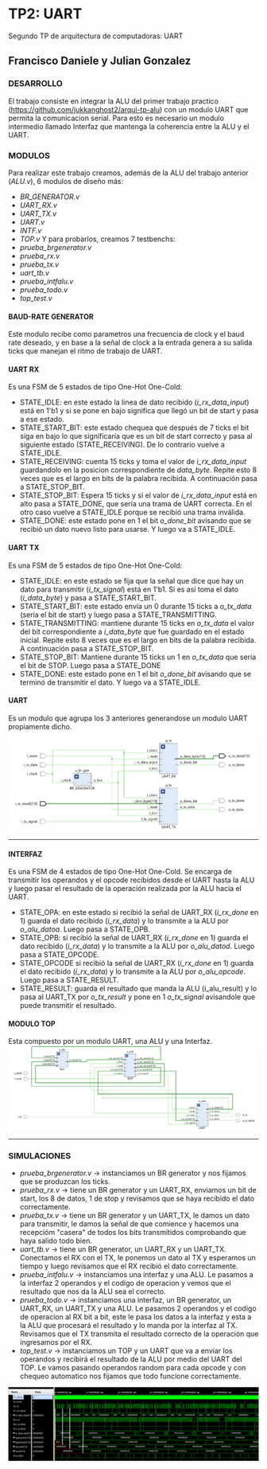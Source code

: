 # TP2: UART
Segundo TP de arquitectura de computadoras: UART

## Francisco Daniele y Julian Gonzalez

### DESARROLLO
El trabajo consiste en integrar la ALU del primer trabajo practico (https://github.com/jukkanghost2/arqui-tp-alu) con un modulo UART que permita la comunicacion serial. Para esto es necesario un modulo intermedio llamado Interfaz que mantenga la coherencia entre la ALU y el UART.

### MODULOS
Para realizar este trabajo creamos, además de la ALU del trabajo anterior (_ALU.v_), 6 modulos de diseño más:
-   _BR_GENERATOR.v_
-   _UART_RX.v_
-   _UART_TX.v_
-   _UART.v_
-   _INTF.v_
-   _TOP.v_
Y para probarlos, creamos 7 testbenchs:
-   _prueba_brgenerator.v_ 
-   _prueba_rx.v_
-   _prueba_tx.v_
-   _uart_tb.v_
-   _prueba_intfalu.v_
-   _prueba_todo.v_
-   _top_test.v_

#### BAUD-RATE GENERATOR
Este modulo recibe como parametros una frecuencia de clock y el baud rate deseado, y en base a la señal de clock a la entrada genera a su salida ticks que manejan el ritmo de trabajo de UART.

#### UART RX
Es una FSM de 5 estados de tipo One-Hot One-Cold:
-   STATE_IDLE: en este estado la linea de dato recibido (_i_rx_data_input_) está en 1'b1 y si se pone en bajo significa que llegó un bit de start y pasa a ese estado.
-   STATE_START_BIT: este estado chequea que después de 7 ticks el bit siga en bajo lo que significaría que es un bit de start correcto y pasa al siguiente estado (STATE_RECEIVING). De lo contrario vuelve a STATE_IDLE.
-   STATE_RECEIVING: cuenta 15 ticks y toma el valor de _i_rx_data_input_ guardandolo en la posicion correspondiente de _data_byte_. Repite esto 8 veces que es el largo en bits de la palabra recibida. A continuación pasa a STATE_STOP_BIT.
-   STATE_STOP_BIT: Espera 15 ticks y si el valor de _i_rx_data_input_ está en alto pasa a STATE_DONE, que sería una trama de UART correcta. En el otro caso vuelve a STATE_IDLE porque se recibió una trama inválida.  
-   STATE_DONE: este estado pone en 1 el bit _o_done_bit_ avisando que se recibió un dato nuevo listo para usarse. Y luego va a STATE_IDLE.   

#### UART TX
Es una FSM de 5 estados de tipo One-Hot One-Cold:
-   STATE_IDLE: en este estado se fija que la señal que dice que hay un dato para transmitir (_i_tx_signal_) está en 1'b1. Si es así toma el dato (_i_data_byte_) y pasa a STATE_START_BIT.
-   STATE_START_BIT: este estado envía un 0 durante 15 ticks a _o_tx_data_ (sería el bit de start) y luego pasa a STATE_TRANSMITTING.
-   STATE_TRANSMITTING: mantiene durante 15 ticks en _o_tx_data_ el valor del bit correspondiente a _i_data_byte_ que fue guardado en el estado inicial. Repite esto 8 veces que es el largo en bits de la palabra recibida. A continuación pasa a STATE_STOP_BIT.
-   STATE_STOP_BIT: Mantiene durante 15 ticks un 1 en _o_tx_data_ que sería el bit de STOP. Luego pasa a STATE_DONE   
-   STATE_DONE: este estado pone en 1 el bit _o_done_bit_ avisando que se terminó de transmitir el dato. Y luego va a STATE_IDLE.

#### UART
Es un modulo que agrupa los 3 anteriores generandose un modulo UART propiamente dicho.

![UART schematic](images/moduloUart.png)

---

#### INTERFAZ
Es una FSM de 4 estados de tipo One-Hot One-Cold. Se encarga de transmitir los operandos y el opcode recibidos desde el UART hasta la ALU y luego pasar el resultado de la operación realizada por la ALU hacia el UART.
-   STATE_OPA: en este estado si recibió la señal de UART_RX (_i_rx_done_ en 1) guarda el dato recibido (_i_rx_data_) y lo transmite a la ALU por _o_alu_datoa_. Luego pasa a STATE_OPB.
-   STATE_OPB: si recibió la señal de UART_RX (_i_rx_done_ en 1) guarda el dato recibido (_i_rx_data_) y lo transmite a la ALU por _o_alu_datod_. Luego pasa a STATE_OPCODE.   
-   STATE_OPCODE si recibió la señal de UART_RX (_i_rx_done_ en 1) guarda el dato recibido (_i_rx_data_) y lo transmite a la ALU por _o_alu_opcode_. Luego pasa a STATE_RESULT.   
-   STATE_RESULT: guarda el resultado que manda la ALU (i_alu_result) y lo pasa al UART_TX por _o_tx_result_ y pone en 1 _o_tx_signal_ avisandole que puede transmitir el resultado.

#### MODULO TOP
Esta compuesto por un modulo UART, una ALU y una Interfaz.
![TOP schematic](images/moduloTop2.png)

---

### SIMULACIONES
-   _prueba_brgenerator.v_ -> instanciamos un BR generator y nos fijamos que se produzcan los ticks.
-   _prueba_rx.v_ -> tiene un BR generator y un UART_RX, enviamos un bit de start, los 8 de datos, 1 de stop y revisamos que se haya recibido el dato correctamente.
-   _prueba_tx.v_ -> tiene un BR generator y un UART_TX, le damos un dato para transmitir, le damos la señal de que comience y hacemos una recepcióm "casera" de todos los bits transmitidos comprobando que haya salido todo bien.
-   _uart_tb.v_ -> tiene un BR generator, un UART_RX y un UART_TX. Conectamos el RX con el TX, le ponemos un dato al TX y esperamos un tiempo y luego revisamos que el RX recibió el dato correctamente.
-   _prueba_intfalu.v_ -> instanciamos una interfaz y una ALU. Le pasamos a la interfaz 2 operandos y el codigo de operacion y vemos que el resultado que nos da la ALU sea el correcto.
-   _prueba_todo.v_ -> instanciamos una interfaz, un BR generator, un UART_RX, un UART_TX y una ALU. Le pasamos 2 operandos y el codigo de operacion al RX bit a bit, este le pasa los datos a la interfaz y esta a la ALU que procesará el resultado y lo manda por la interfaz al TX. Revisamos que el TX transmita el resultado correcto de la operación que ingresamos por el RX. 
-   _top_test.v_ -> instanciamos un TOP y un UART que va a enviar los operandos y recibirá el resultado de la ALU por medio del UART del TOP. Le vamos pasando operandos random para cada opcode y con chequeo automatico nos fijamos que todo funcione correctamente.

![TOP test simulation](images/topSimulation.png)